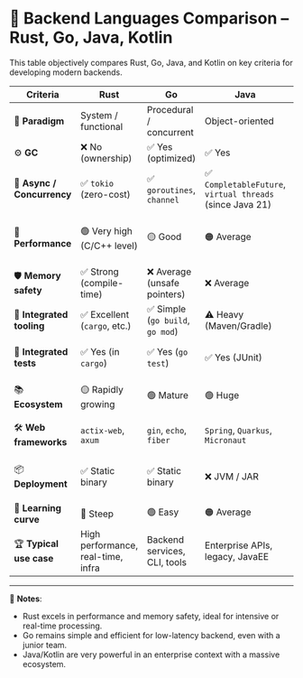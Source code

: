 # 🦀 Backend Languages Comparison – Rust, Go, Java, Kotlin

This table objectively compares Rust, Go, Java, and Kotlin on key criteria for developing modern backends.

| Criteria                      | **Rust**                      | **Go**                          | **Java**                                                  | **Kotlin**                                 |
| ----------------------------- | ----------------------------- | ------------------------------- | --------------------------------------------------------- | ------------------------------------------ |
| 🧠 **Paradigm**               | System / functional           | Procedural / concurrent         | Object-oriented                                           | Object-oriented + functional               |
| ⚙️ **GC**                     | ❌ No (ownership)              | ✅ Yes (optimized)               | ✅ Yes                                                     | ✅ Yes                                      |
| 🧵 **Async / Concurrency**    | ✅ `tokio` (zero-cost)         | ✅ `goroutines`, `channel`       | ✅ `CompletableFuture`, `virtual threads` (since Java 21)  | ✅ Coroutines (`suspend`)                   |
| 🚀 **Performance**            | 🟢 Very high (C/C++ level)     | 🟡 Good                         | 🟠 Average                                                 | 🟠 Average (slightly better than Java)      |
| 🛡️ **Memory safety**         | ✅ Strong (compile-time)       | ❌ Average (unsafe pointers)     | ❌ Average                                                 | ❌ Average                                  |
| 🧰 **Integrated tooling**     | ✅ Excellent (`cargo`, etc.)   | ✅ Simple (`go build`, `go mod`) | ⚠️ Heavy (Maven/Gradle)                                   | ✅ Modern with Gradle & IntelliJ            |
| 🧪 **Integrated tests**       | ✅ Yes (in `cargo`)            | ✅ Yes (`go test`)               | ✅ Yes (JUnit)                                             | ✅ Yes (Kotest, JUnit)                      |
| 📚 **Ecosystem**              | 🟡 Rapidly growing             | 🟢 Mature                       | 🟢 Huge                                                    | 🟢 Huge (Java compatible)                   |
| 🛠️ **Web frameworks**        | `actix-web`, `axum`           | `gin`, `echo`, `fiber`          | `Spring`, `Quarkus`, `Micronaut`                          | `Ktor`, `Spring`, `Exposed`                |
| 📦 **Deployment**             | ✅ Static binary               | ✅ Static binary                 | ❌ JVM / JAR                                               | ❌ JVM / JAR or native via GraalVM          |
| 🧗 **Learning curve**         | 🚧 Steep                      | 🟢 Easy                         | 🟠 Average                                                 | 🟠 Average                                 |
| 🏆 **Typical use case**       | High performance, real-time, infra | Backend services, CLI, tools | Enterprise APIs, legacy, JavaEE                            | Modern APIs, Android, serverless           |

---

💬 **Notes**:

- Rust excels in performance and memory safety, ideal for intensive or real-time processing.
- Go remains simple and efficient for low-latency backend, even with a junior team.
- Java/Kotlin are very powerful in an enterprise context with a massive ecosystem.